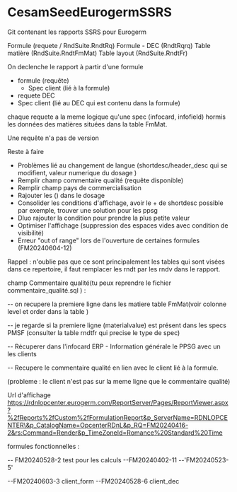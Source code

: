 # CesamSeedEurogermSSRS
Git contenant les rapports SSRS pour Eurogerm

Formule (requete / RndSuite.RndtRq)
Formule - DEC (RndtRqrq) 
Table matière (RndSuite.RndtFmMat)
Table layout (RndSuite.RndtFr)


On declenche le rapport à partir d'une formule
- formule (requête)
  - Spec client (lié à la formule)
 - requete DEC 
  - Spec client (lié au DEC qui est contenu dans la formule)



chaque requete a la meme logique qu'une spec (infocard, infofield) hormis les données des matières situées dans la table FmMat.

Une requête n'a pas de version


Reste à faire 

- Problèmes lié au changement de langue (shortdesc/header_desc qui se modifient, valeur numerique du dosage )
- Remplir champ commentaire qualité (requête disponible)
- Remplir champ pays de commercialisation
- Rajouter les () dans le dosage
- Consolider les conditions d'affichage, avoir le + de shortdesc possible par exemple, trouver une solution pour les ppsg
- Dluo rajouter la condition pour prendre la plus petite valeur
- Optimiser l'affichage (suppression des espaces vides avec condition de visibilité)
- Erreur "out of range" lors de l'ouverture de certaines formules (FM20240604-12)


Rappel : n'oublie pas que ce sont principalement les tables qui sont visées dans ce repertoire, 
il faut remplacer les rndt par les rndv dans le rapport. 



champ Commentaire qualité(tu peux reprendre le fichier commentaire_qualité.sql ) :

-- on recupere la premiere ligne dans les matiere table FmMat(voir colonne level et order dans la table )

-- je regarde si la premiere ligne (materialvalue) est présent dans les specs PMSF (consulter la table rndtfr qui precise le type de spec)

-- Récuperer dans l'infocard  ERP - Information générale le PPSG avec un les clients

-- Recupere le commentaire qualité en lien avec le client lié à la formule.

(probleme :  le client n'est pas sur la meme ligne que le commentaire qualité)

Url d'affichage
https://rdnlopcenter.eurogerm.com/ReportServer/Pages/ReportViewer.aspx?%2fReports%2fCustom%2fFormulationReport&p_ServerName=RDNLOPCENTER\&p_CatalogName=OpcenterRDnL&p_RQ=FM20240416-2&rs:Command=Render&p_TimeZoneId=Romance%20Standard%20Time



formules fonctionnelles : 

-- FM20240528-2 test pour les calculs
--FM20240402-11
--'FM20240523-5' 

--FM20240603-3 client_form
--FM20240528-6 client_dec